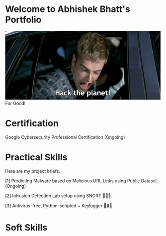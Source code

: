 # Welcome to Abhishek Bhatt's Portfolio

![hekur](https://github.com/0xBash/AbhishekB-portfolio/blob/main/hacktheplanet.gif)For Good!

# Certification

  Google Cybersecurity Professional Certification (Ongoing)

# Practical Skills

Here are my project briefs.

[1] Predicting Malware based on Malicious URL Links using Public Dataset.(Ongoing)

[2] Intrusion Detection Lab setup using SNORT :pig_nose::pig2::pig:.

[3] Antivirus-free, Python-scripted ~ Keylogger :key::lock::page_facing_up:

 
# Soft Skills
